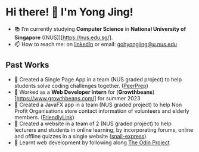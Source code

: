 # Hi there! 👋 I'm Yong Jing!
- 📚 I’m currently studying **Computer Science** in **National University of Singapore** ((NUS))[https://nus.edu.sg/].
- 📫 How to reach me: on [linkedin](https://www.linkedin.com/in/yong-jing-goh-948605219/) or email: gohyongjing@u.nus.edu

## Past Works
- 🌱 Created a Single Page App in a team (NUS graded project) to help students solve coding challenges together. ([PeerPrep](https://github.com/CS3219-AY2324S1/ay2324s1-course-assessment-g37))
- 💼 Worked as a **Web Developer Intern** for (**Growthbeans**)[https://www.growthbeans.com/] for summer 2023
- 🌱 Created a JavaFX app in a team (NUS graded project) to help Non Profit Organisations store contact information of volunteers and elderly members. ([FriendlyLink](https://github.com/AY2223S2-CS2103T-W12-1/tp))
- 🌱 Created a website in a team of 2 (NUS graded project) to help lecturers and students in online learning, by incorporating forums, online and offline quizzes in a single website ([snail-express](https://snail-express.firebaseapp.com))
- 🌱 Learnt web development by following along [The Odin Project](https://www.theodinproject.com/)

<!--
**gohyongjing/gohyongjing** is a ✨ _special_ ✨ repository because its `README.md` (this file) appears on your GitHub profile.

Here are some ideas to get you started:

- 🔭 I’m currently working on ...
- 🌱 I’m currently learning ...
- 👯 I’m looking to collaborate on ...
- 🤔 I’m looking for help with ...
- 💬 Ask me about ...
- 📫 How to reach me: ...
- 😄 Pronouns: ...
- ⚡ Fun fact: ...
-->
